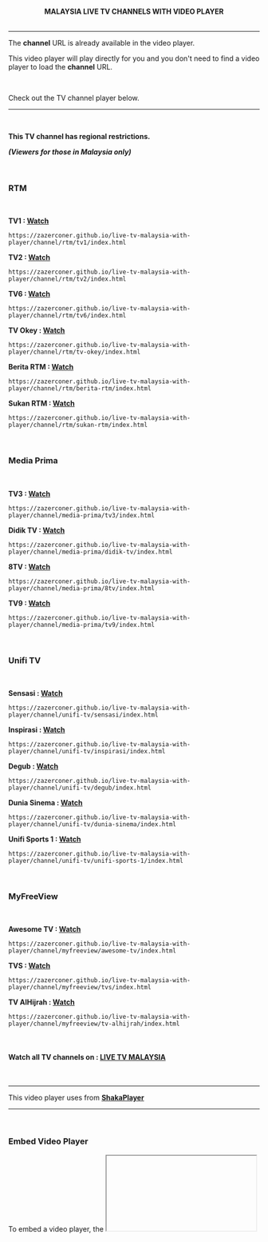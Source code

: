 <br>

<div align="center"><strong>MALAYSIA LIVE TV CHANNELS WITH VIDEO PLAYER</strong></div>

<br>
<hr>

The **channel** URL is already available in the video player.

This video player will play directly for you and you don't need to find a video player to load the **channel** URL.

<br>

Check out the TV channel player below.

<hr>
<br>

**This TV channel has regional restrictions.**

**_(Viewers for those in Malaysia only)_**

<br>

### RTM

<br>

**TV1 : [Watch](https://zazerconer.github.io/live-tv-malaysia-with-player/channel/rtm/tv1/index.html)**

```url
https://zazerconer.github.io/live-tv-malaysia-with-player/channel/rtm/tv1/index.html
```

**TV2 : [Watch](https://zazerconer.github.io/live-tv-malaysia-with-player/channel/rtm/tv2/index.html)**

```url
https://zazerconer.github.io/live-tv-malaysia-with-player/channel/rtm/tv2/index.html
```

**TV6 : [Watch](https://zazerconer.github.io/live-tv-malaysia-with-player/channel/rtm/tv6/index.html)**

```url
https://zazerconer.github.io/live-tv-malaysia-with-player/channel/rtm/tv6/index.html
```

**TV Okey : [Watch](https://zazerconer.github.io/live-tv-malaysia-with-player/channel/rtm/tv-okey/index.html)**

```url
https://zazerconer.github.io/live-tv-malaysia-with-player/channel/rtm/tv-okey/index.html
```

**Berita RTM : [Watch](https://zazerconer.github.io/live-tv-malaysia-with-player/channel/rtm/berita-rtm/index.html)**

```url
https://zazerconer.github.io/live-tv-malaysia-with-player/channel/rtm/berita-rtm/index.html
```

**Sukan RTM : [Watch](https://zazerconer.github.io/live-tv-malaysia-with-player/channel/rtm/sukan-rtm/index.html)**

```url
https://zazerconer.github.io/live-tv-malaysia-with-player/channel/rtm/sukan-rtm/index.html
```

<br>

### Media Prima

<br>

**TV3 : [Watch](https://zazerconer.github.io/live-tv-malaysia-with-player/channel/media-prima/tv3/index.html)**

```url
https://zazerconer.github.io/live-tv-malaysia-with-player/channel/media-prima/tv3/index.html
```

**Didik TV : [Watch](https://zazerconer.github.io/live-tv-malaysia-with-player/channel/media-prima/didik-tv/index.html)**

```url
https://zazerconer.github.io/live-tv-malaysia-with-player/channel/media-prima/didik-tv/index.html
```

**8TV : [Watch](https://zazerconer.github.io/live-tv-malaysia-with-player/channel/media-prima/8tv/index.html)**

```url
https://zazerconer.github.io/live-tv-malaysia-with-player/channel/media-prima/8tv/index.html
```

**TV9 : [Watch](https://zazerconer.github.io/live-tv-malaysia-with-player/channel/media-prima/tv9/index.html)**

```url
https://zazerconer.github.io/live-tv-malaysia-with-player/channel/media-prima/tv9/index.html
```

<br>

### Unifi TV

<br>

**Sensasi : [Watch](https://zazerconer.github.io/live-tv-malaysia-with-player/channel/unifi-tv/sensasi/index.html)**

```url
https://zazerconer.github.io/live-tv-malaysia-with-player/channel/unifi-tv/sensasi/index.html
```

**Inspirasi : [Watch](https://zazerconer.github.io/live-tv-malaysia-with-player/channel/unifi-tv/inspirasi/index.html)**

```url
https://zazerconer.github.io/live-tv-malaysia-with-player/channel/unifi-tv/inspirasi/index.html
```

**Degub : [Watch](https://zazerconer.github.io/live-tv-malaysia-with-player/channel/unifi-tv/degub/index.html)**

```url
https://zazerconer.github.io/live-tv-malaysia-with-player/channel/unifi-tv/degub/index.html
```

**Dunia Sinema : [Watch](https://zazerconer.github.io/live-tv-malaysia-with-player/channel/unifi-tv/dunia-sinema/index.html)**

```url
https://zazerconer.github.io/live-tv-malaysia-with-player/channel/unifi-tv/dunia-sinema/index.html
```

**Unifi Sports 1 : [Watch](https://zazerconer.github.io/live-tv-malaysia-with-player/channel/unifi-tv/unifi-sports-1/index.html)**

```url
https://zazerconer.github.io/live-tv-malaysia-with-player/channel/unifi-tv/unifi-sports-1/index.html
```

<br>

### MyFreeView

<br>

**Awesome TV : [Watch](https://zazerconer.github.io/live-tv-malaysia-with-player/channel/myfreeview/awesome-tv/index.html)**

```url
https://zazerconer.github.io/live-tv-malaysia-with-player/channel/myfreeview/awesome-tv/index.html
```

**TVS : [Watch](https://zazerconer.github.io/live-tv-malaysia-with-player/channel/myfreeview/tvs/index.html)**

```url
https://zazerconer.github.io/live-tv-malaysia-with-player/channel/myfreeview/tvs/index.html
```

**TV AlHijrah : [Watch](https://zazerconer.github.io/live-tv-malaysia-with-player/channel/myfreeview/tv-alhijrah/index.html)**

```url
https://zazerconer.github.io/live-tv-malaysia-with-player/channel/myfreeview/tv-alhijrah/index.html
```

<br>

#### Watch all TV channels on : [LIVE TV MALAYSIA](https://zazerconer.github.io/live-tv-malaysia-with-player/tv-channel)

<br>
<hr>

This video player uses from **[ShakaPlayer](https://github.com/shaka-project/shaka-player)**

<hr>
<br>

### Embed Video Player

To embed a video player, the <code><iframe></code> embedder is not used, due to **media access** issues in blocked documents and does not allow the use of **_Shaka Player_** in <code><iframe></code>.

<hr>

**How to solve this problem?**

This method uses _JavaScript_ <code>load()</code>

Load the player **_URL_** into the `<div>` tag element.

- Example code below.

<br>

To make this easier, use **_JQuery_** to load the player.

```js
$(element).load("http://url");
```

<br>

#### There are 2 ways to load the player

<br>

**1. Load player in single page _(Autoload)_.**

```html
<div id="player"></div>
```

```js
$("#player").load("http://url");
```
<br>

- **Full Code**
<details><summary>Expand</summary>
  
<br>

```html
<!DOCTYPE html>
<html>
<head>
<title>Load player in single page</title>

<script src="https://cdnjs.cloudflare.com/ajax/libs/jquery/3.6.4/jquery.min.js"></script>

</head>
<body>

  <!-- Load the video player -->
  <div id="load-player"></div>

<script>
 $(document).ready(function () {
   // Get the id in the <div> tag.
   const url = $("#load-player");

   // Load the url player.
   $(url).load("http://url");
  // It is recommended to create a single page to use this method.
 });
</script>

</body>
</html>
```
</details>

<br><br>

**2. Load player with ```<button>``` _(Manual load)_.**

```html
<div id="player"></div>  
  
<button>Load</button>
```

```js
$(document).ready(function () {
  const url = $("#player");

  $("button").on("click", function (event) {
    event.preventDefault();
    $(url).load("http://url");
  });
});
```
<br>
  
- **Full code**
<details><summary>Expand</summary>

<br>
  
_Play button with Close button + Style CSS_

<br>
  
```html
<!DOCTYPE html>
<html>
<head>
<title>Load player with button</title>

<script src="https://cdnjs.cloudflare.com/ajax/libs/jquery/3.6.4/jquery.min.js"></script>
  
<style>
#btn {
   position: absolute;
   top: 50%;
   left: 50%;
   transform: translate(-50%, -50%);
   color: #fff;
   font-size: xx-large;
   font-weight: 500;
   background: #1565c0;
   padding: 10px 18px;
   border: 0;
   outline: none;
   border-radius: 5px;
}
#btn:hover {
   opacity: 0.7;
}
#close {
   display: none;
   position: fixed;
   top: 5rem;
   right: 2rem;
   color: #fff;
   font-size: medium;
   font-weight: 500;
   background: #333;
   padding: 5px 10px;
   border: 0;
   outline: none;
   border-radius: 4px;
   z-index: 200;
}
</style>

</head>
<body>

  <!-- Load the video player -->
  <div id="load-player" style="display:none"></div>
  
  <!-- Play button -->
  <button id="btn">PLAY</button>
  
  <!-- Close button -->
  <button id="close">CLOSE</button>
  
<script>
  $(document).ready(function () {
   // Get the id in the <div> tag.
   const url = $("#load-player");

   // Hide the video first to prevent the video from
   // showing on the screen before the player loads.
   $("video").hide();

   // Click on the play button.
   $("#btn").on("click", function (event) {
      event.preventDefault();
      // Load the url player.
      $(url).load("http://url");
      $("#load-player").show();
      // Set the html/body overflow to hidden after the player is displayed.
      $("html,body").css("overflow", "hidden");
      // Show/hide elements.
      $("video").show();
      $("#btn").hide();
      // Show close button and play video after 1000ms (1s).
      setTimeout(function () {
         $("#close").show();
         $("video").trigger("play");
      }, 1000);
   });

   // Click the close button.
   $("#close").on("click", function () {
      // Reload the page to remove the url from (load player).
      // It will hide the player.
      $(window).attr("location", window.location.pathname);
   });
 });
</script>
  
</body>
</html>
```
<br>

**[DEMO](https://zazerconer.github.io/live-tv-malaysia-with-player/demo/load-player-with-button/index.html)**
</details>

<br><br>
